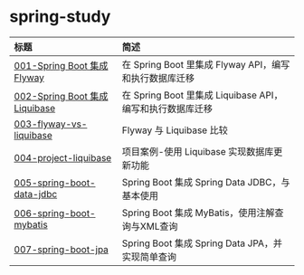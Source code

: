 # spring-study  

|  标题   | 简述  |
|  :----  | :----  |
| [001-Spring Boot 集成 Flyway](https://github.com/Peng-star-star/spring-study/tree/main/001-spring-boot-flyway#1%E7%AE%80%E8%BF%B0%E7%9B%AE%E7%9A%84)  | 在 Spring Boot 里集成 Flyway API，编写和执行数据库迁移 |
| [002-Spring Boot 集成 Liquibase](https://github.com/Peng-star-star/spring-study/tree/main/002-spring-boot-liquibase)  | 在 Spring Boot 里集成 Liquibase API，编写和执行数据库迁移 |
| [003-flyway-vs-liquibase](https://github.com/Peng-star-star/spring-study/blob/main/003-flyway-vs-liquibase.md)  | Flyway 与 Liquibase 比较 |
| [004-project-liquibase](https://github.com/Peng-star-star/spring-study/blob/main/004-project-liquibase.md)  | 项目案例-使用 Liquibase 实现数据库更新功能 |
| [005-spring-boot-data-jdbc](https://github.com/Peng-star-star/spring-study/blob/main/005-spring-boot-data-jdbc)  | Spring Boot 集成 Spring Data JDBC，与基本使用 |
| [006-spring-boot-mybatis](https://github.com/Peng-star-star/spring-study/tree/main/006-spring-boot-mybatis)  | Spring Boot 集成 MyBatis，使用注解查询与XML查询 |
| [007-spring-boot-jpa](https://github.com/Peng-star-star/spring-study/tree/main/007-spring-boot-jpa)  | Spring Boot 集成 Spring Data JPA，并实现简单查询 |
